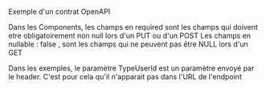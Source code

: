 Exemple d'un contrat OpenAPI

Dans les Components, les champs en required sont les champs qui doivent etre obligatoirement non null lors d'un PUT ou d'un POST
Les champs en nullable : false , sont les champs qui ne peuvent pas être NULL lors d'un GET

Dans les exemples, le paramètre TypeUserId est un paramètre envoyé par le header. C'est pour cela qu'il n'apparait pas dans l'URL de l'endpoint